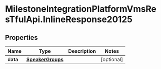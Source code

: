 # MilestoneIntegrationPlatformVmsResTfulApi.InlineResponse20125

## Properties
Name | Type | Description | Notes
------------ | ------------- | ------------- | -------------
**data** | [**SpeakerGroups**](SpeakerGroups.md) |  | [optional] 
